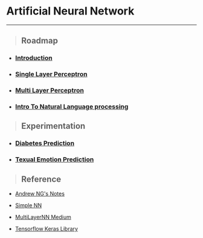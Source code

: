 # Artificial Neural Network 
---
> ##  Roadmap

* ### [Introduction](./From_scratch) 

* ### [Single Layer Perceptron](.TensorFlow-Intro) 

* ### [Multi Layer Perceptron](.TensorFlow-Inter) 

* ### [Intro To Natural Language processing](.NLP-Intro) 
    
> ##  Experimentation

* ### [Diabetes Prediction](.Experiments/Predicting-Diabetes) 

* ### [Texual Emotion Prediction](.Experiments/Texual-Emotion) 

> ##  Reference

* [Andrew NG's Notes](http://cs229.stanford.edu/syllabus.html)

* [Simple NN](https://medium.com/edureka/neural-network-tutorial-2a46b22394c9)

* [MultiLayerNN Medium](https://towardsdatascience.com/multi-layer-neural-networks-with-sigmoid-function-deep-learning-for-rookies-2-bf464f09eb7f)

* [Tensorflow Keras Library](https://www.tensorflow.org/api_docs/python/tf/keras)